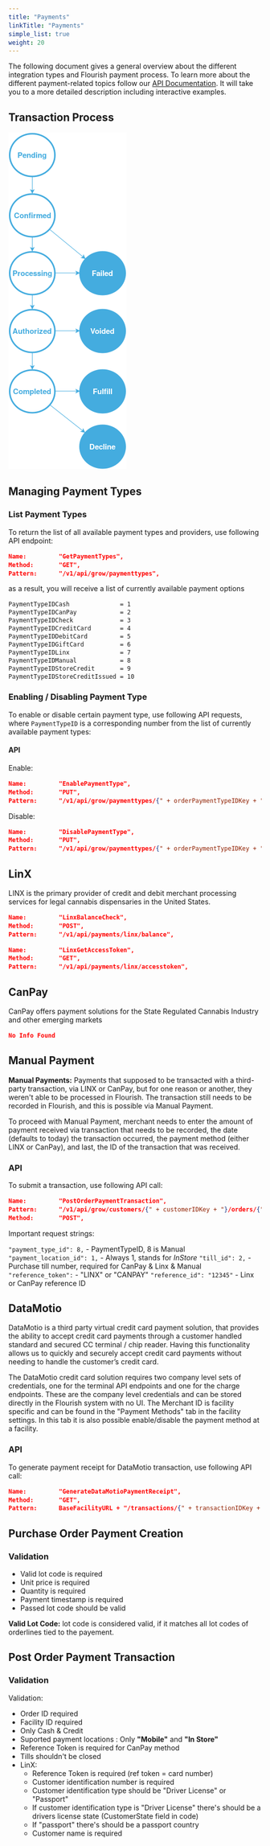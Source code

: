```yaml
---
title: "Payments"
linkTitle: "Payments"
simple_list: true
weight: 20
---
```


The following document gives a general overview about the different integration types and Flourish payment process. To learn more about the different payment-related topics follow our [API Documentation](). It will take you to a more detailed description including interactive examples.

## Transaction Process

![](transaction-states.png)

## Managing Payment Types

### List Payment Types

To return the list of all available payment types and providers, use following API endpoint:

```json
Name:         "GetPaymentTypes",
Method:       "GET",
Pattern:      "/v1/api/grow/paymenttypes",
```

as a result, you will receive a list of currently available payment options

```
PaymentTypeIDCash              = 1
PaymentTypeIDCanPay            = 2
PaymentTypeIDCheck             = 3
PaymentTypeIDCreditCard        = 4
PaymentTypeIDDebitCard         = 5
PaymentTypeIDGiftCard          = 6
PaymentTypeIDLinx              = 7
PaymentTypeIDManual            = 8
PaymentTypeIDStoreCredit       = 9
PaymentTypeIDStoreCreditIssued = 10
```

### Enabling / Disabling Payment Type

To enable or disable certain payment type, use following API requests, where `PaymentTypeID` is a corresponding number from the list of currently available payment types:

#### API

Enable:

```json
Name:         "EnablePaymentType",
Method:       "PUT",
Pattern:      "/v1/api/grow/paymenttypes/{" + orderPaymentTypeIDKey + "}/enable",
```

Disable:

```json
Name:         "DisablePaymentType",
Method:       "PUT",
Pattern:      "/v1/api/grow/paymenttypes/{" + orderPaymentTypeIDKey + "}/disable",
```

## LinX

LINX is the primary provider of credit and debit merchant processing services for legal cannabis dispensaries in the United States.

```json
Name:         "LinxBalanceCheck",
Method:       "POST",
Pattern:      "/v1/api/payments/linx/balance",
```

```json
Name:         "LinxGetAccessToken",
Method:       "GET",
Pattern:      "/v1/api/payments/linx/accesstoken",
```

## CanPay

CanPay offers payment solutions for the State Regulated Cannabis Industry and other emerging markets

```json
No Info Found
```

## Manual Payment

**Manual Payments:** Payments that supposed to be transacted with a third-party transaction, via LINX or CanPay, but for one reason or another, they weren't able to be processed in Flourish. The transaction still needs to be recorded in Flourish, and this is possible via Manual Payment.

To proceed with Manual Payment, merchant needs to enter the amount of payment received via transaction that needs to be recorded, the date (defaults to today) the transaction occurred, the payment method (either LINX or CanPay), and last, the ID of the transaction that was received.

### API

To submit a transaction, use following API call:

```json
Name:         "PostOrderPaymentTransaction",
Pattern:      "/v1/api/grow/customers/{" + customerIDKey + "}/orders/{" + orderIDKey + "}/payment",
Method:       "POST",
```

Important request strings:

`"payment_type_id": 8,` - PaymentTypeID, 8 is Manual
`"payment_location_id": 1,` - Always 1, stands for *InStore*
`"till_id": 2,` - Purchase till number, required for CanPay & Linx & Manual
`"reference_token":` - "LINX"  or "CANPAY"
`"reference_id": "12345"` -  Linx or CanPay reference ID

## DataMotio

DataMotio is a third party virtual credit card payment solution, that provides the ability to accept credit card payments through a customer handled standard and secured CC terminal / chip reader. Having this functionality allows us to quickly and securely accept credit card payments without needing to handle the customer’s credit card.

The DataMotio credit card solution requires two company level sets of credentials, one for the terminal API endpoints and one for the charge endpoints. These are the company level credentials and can be stored directly in the Flourish system with no UI. The Merchant ID is facility specific and can be found in the "Payment Methods" tab in the facility settings. In this tab it is also possible enable/disable the payment method at a facility.

### API

To generate payment receipt for DataMotio transaction, use following API call:

```json
Name:         "GenerateDataMotioPaymentReceipt",
Method:       "GET",
Pattern:      BaseFacilityURL + "/transactions/{" + transactionIDKey + "}/datamotio/receipt",
```

## Purchase Order Payment Creation

### Validation

- Valid lot code is required
- Unit price is required
- Quantity is required
- Payment timestamp is required
- Passed lot code should be valid

**Valid Lot Code:** lot code is considered valid, if it matches all lot codes of orderlines tied to the payement.

## Post Order Payment Transaction

### Validation

Validation:

- Order ID required
- Facility ID required
- Only Cash & Credit
- Suported payment locations : Only **"Mobile"** and **"In Store"**
- Reference Token is required for CanPay method
- Tills shouldn't be closed
- LinX:
  - Reference Token is required (ref token = card number)
  - Customer identification number is required
  - Customer identification type should be "Driver License" or "Passport"
  - If customer identification type is "Driver License" there's should be a drivers license state (CustomerState field in code)
  - If "passport" there's should be a passport country
  - Customer name is required

